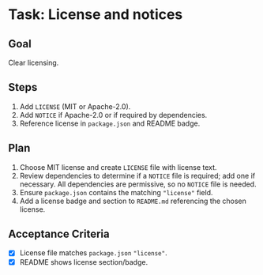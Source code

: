 # Task: License and notices

## Goal
Clear licensing.

## Steps
1. Add `LICENSE` (MIT or Apache-2.0).
2. Add `NOTICE` if Apache-2.0 or if required by dependencies.
3. Reference license in `package.json` and README badge.

## Plan
1. Choose MIT license and create `LICENSE` file with license text.
2. Review dependencies to determine if a `NOTICE` file is required; add one if necessary. All dependencies are permissive, so no `NOTICE` file is needed.
3. Ensure `package.json` contains the matching `"license"` field.
4. Add a license badge and section to `README.md` referencing the chosen license.

## Acceptance Criteria
- [x] License file matches `package.json` `"license"`.
- [x] README shows license section/badge.
